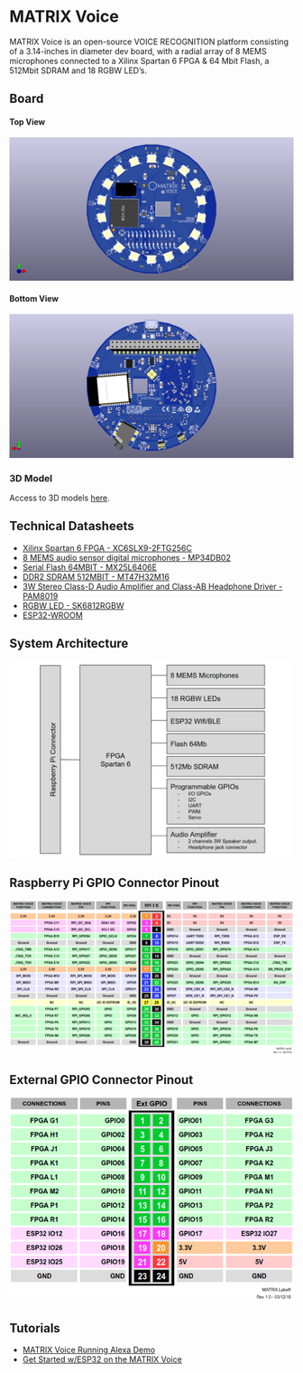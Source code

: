 
# MATRIX Voice

MATRIX Voice is an open-source VOICE RECOGNITION platform consisting of a 3.14-inches in diameter dev board, with a radial array of 8 MEMS microphones connected to a Xilinx Spartan 6 FPGA & 64 Mbit Flash, a 512Mbit SDRAM and 18 RGBW LED’s.

## Board

#### Top View
![Voice Top Image](../img/matrix-voice-top.png)

#### Bottom View
![Voice Back Image](../img/matrix-voice-back.png)

### 3D Model
Access to 3D models [here](https://github.com/matrix-io/matrixio-models/tree/master/matrix-voice).

## Technical Datasheets

- [Xilinx Spartan 6 FPGA - XC6SLX9-2FTG256C](http://www.xilinx.com/support/documentation/data_sheets/ds160.pdf)
- [8 MEMS audio sensor digital microphones - MP34DB02](https://www1.iodparts.com/datasheets/stmicroelectronics-microphones-dm00111225.pdf)
- [Serial Flash 64MBIT - MX25L6406E](http://www.macronix.com/Lists/Datasheet/Attachments/6681/MX25L6406E,%203V,%2064Mb,%20v1.9.pdf)
- [DDR2 SDRAM 512MBIT - MT47H32M16](http://www.micron.com/~/media/Documents/Products/Data%20Sheet/DRAM/DDR2/512MbDDR2.pdf)
- [3W Stereo Class-D Audio Amplifier and Class-AB Headphone Driver - PAM8019](https://www.diodes.com/assets/Datasheets/PAM8019.pdf)
- [RGBW LED - SK6812RGBW](http://blinkinlabs.com/wp-content/uploads/2016/01/SK6812RGBW-datasheet.pdf)
- [ESP32-WROOM](http://espressif.com/sites/default/files/documentation/esp-wroom-32_datasheet_en.pdf)

## System Architecture

![Voice Diagram](../img/matrix-voice-diagram.png)

## Raspberry Pi GPIO Connector Pinout

![RPIGPIO](../img/matrix-voice-rpgpio-pinout.png)

## External GPIO Connector Pinout

![EXTGPIO](../img/matrix-voice-extpio-pinout.png)

## Tutorials

- [MATRIX Voice Running Alexa Demo](https://www.hackster.io/matrix-labs/matrix-voice-running-alexa-demo-in-hands-free-mode-404aa3)
- [Get Started w/ESP32 on the MATRIX Voice](https://www.hackster.io/matrix-labs/get-started-w-esp32-on-the-matrix-voice-d01e0d)
